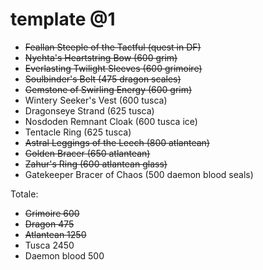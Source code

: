 # template @1

+ ~~Feallan Steeple of the Tactful (quest in DF)~~
+ ~~Nychta's Heartstring Bow (600 grim)~~
+ ~~Everlasting Twilight Sleeves (600 grimoire)~~
+ ~~Soulbinder's Belt (475 dragon scales)~~
+ ~~Gemstone of Swirling Energy (600 grim)~~
+ Wintery Seeker's Vest (600 tusca)
+ Dragonseye Strand (625 tusca)
+ Nosdoden Remnant Cloak (600 tusca ice)
+ Tentacle Ring (625 tusca)
+ ~~Astral Leggings of the Leech (800 atlantean)~~
+ ~~Golden Bracer (650 atlantean)~~
+ ~~Zahur's Ring (600 atlantean glass)~~
+ Gatekeeper Bracer of Chaos (500 daemon blood seals)

Totale:
+ ~~Grimoire 600~~
+ ~~Dragon 475~~
+ ~~Atlantean 1250~~
+ Tusca 2450
+ Daemon blood 500

